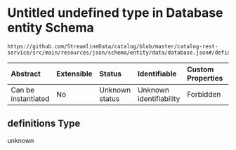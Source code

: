 # Untitled undefined type in Database entity Schema

```text
https://github.com/StreamlineData/catalog/blob/master/catalog-rest-service/src/main/resources/json/schema/entity/data/database.json#/definitions
```

| Abstract | Extensible | Status | Identifiable | Custom Properties | Additional Properties | Access Restrictions | Defined In |
| :--- | :--- | :--- | :--- | :--- | :--- | :--- | :--- |
| Can be instantiated | No | Unknown status | Unknown identifiability | Forbidden | Allowed | none | [database.json\*](https://github.com/parthp2107/jsonTesting/tree/982c19ce17ac8d846e924786a3bf1598f2ce11b7/Entities/out/entity/data/database.json) |

## definitions Type

unknown

